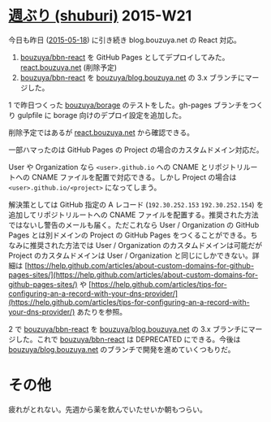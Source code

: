 # [週ぶり (shuburi)][shuburi] 2015-W21

今日も昨日 ([2015-05-18][]) に引き続き blog.bouzuya.net の React 対応。

1. [bouzuya/bbn-react][] を GitHub Pages としてデプロイしてみた。[react.bouzuya.net](http://react.bouzuya.net) (削除予定)
2. [bouzuya/bbn-react][] を [bouzuya/blog.bouzuya.net][] の 3.x ブランチにマージした。

1 で昨日つくった [bouzuya/borage][] のテストをした。gh-pages ブランチをつくり gulpfile に borage 向けのデプロイ設定を追加した。

削除予定ではあるが [react.bouzuya.net](http://react.bouzuya.net) から確認できる。

一部ハマったのは GitHub Pages の Project の場合のカスタムドメイン対応だ。

 User や Organization なら `<user>.github.io` への CNAME とリポジトリルートへの CNAME ファイルを配置で対応できる。しかし Project の場合は `<user>.github.io/<project>` になってしまう。

解決策としては GitHub 指定の A レコード (`192.30.252.153` `192.30.252.154`) を追加してリポジトリルートへの CNAME ファイルを配置する。推奨された方法ではないし警告のメールも届く。ただこれなら User / Organization の GitHub Pages とは別ドメインの Project の GitHub Pages をつくることができる。ちなみに推奨された方法では User / Organization のカスタムドメインは可能だが Project のカスタムドメインは User / Organization と同じにしかできない。詳細は [https://help.github.com/articles/about-custom-domains-for-github-pages-sites/](https://help.github.com/articles/about-custom-domains-for-github-pages-sites/) や  [https://help.github.com/articles/tips-for-configuring-an-a-record-with-your-dns-provider/](https://help.github.com/articles/tips-for-configuring-an-a-record-with-your-dns-provider/) あたりを参照。


2 で [bouzuya/bbn-react][] を [bouzuya/blog.bouzuya.net][] の 3.x ブランチにマージした。これで [bouzuya/bbn-react][] は DEPRECATED にできる。今後は [bouzuya/blog.bouzuya.net][] のブランチで開発を進めていくつもりだ。

# その他

疲れがとれない。先週から薬を飲んでいたせいか朝もつらい。

[shuburi]: http://shuburi.org
[bouzuya/bbn-react]: https://github.com/bouzuya/bbn-react
[bouzuya/blog.bouzuya.net]: https://github.com/bouzuya/blog.bouzuya.net
[bouzuya/borage]: https://github.com/bouzuya/borage
[2015-05-18]: http://blog.bouzuya.net/2015/05/18/
